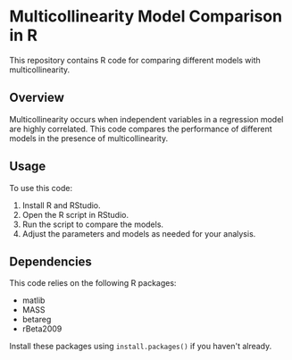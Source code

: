 # Multicollinearity Model Comparison in R

This repository contains R code for comparing different models with multicollinearity.

## Overview

Multicollinearity occurs when independent variables in a regression model are highly correlated. This code compares the performance of different models in the presence of multicollinearity.

## Usage

To use this code:

1. Install R and RStudio.
2. Open the R script in RStudio.
3. Run the script to compare the models.
4. Adjust the parameters and models as needed for your analysis.

## Dependencies

This code relies on the following R packages:

- matlib
- MASS
- betareg
- rBeta2009

Install these packages using `install.packages()` if you haven't already.

